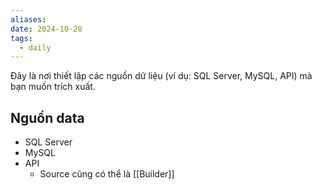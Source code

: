 ```yaml
---
aliases: 
date: 2024-10-28
tags:
  - daily
---
```

Đây là nơi thiết lập các nguồn dữ liệu (ví dụ: SQL Server, MySQL, API) mà bạn muốn trích xuất.
##  Nguồn data
- SQL Server
- MySQL
- API
	- Source cũng có thể là [[Builder]]